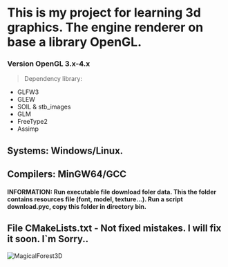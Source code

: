 # This is  my project for learning 3d graphics. The engine renderer on base a library OpenGL.

### Version OpenGL  3.x-4.x 

> Dependency library:
-  GLFW3 
-  GLEW
-  SOIL & stb_images
-  GLM
-  FreeType2
-  Assimp
  
## Systems: Windows/Linux.
## Compilers: MinGW64/GCC

#### INFORMATION: Run executable file download foler data. This the folder contains resources file (font, model, texture...). Run a script download.pyc, copy this folder in directory bin. 

## File CMakeLists.txt - Not fixed mistakes. I will fix it soon. I`m Sorry..

![MagicalForest3D](https://mbprogrammer.com/res/img/mf3d-engine.png)
